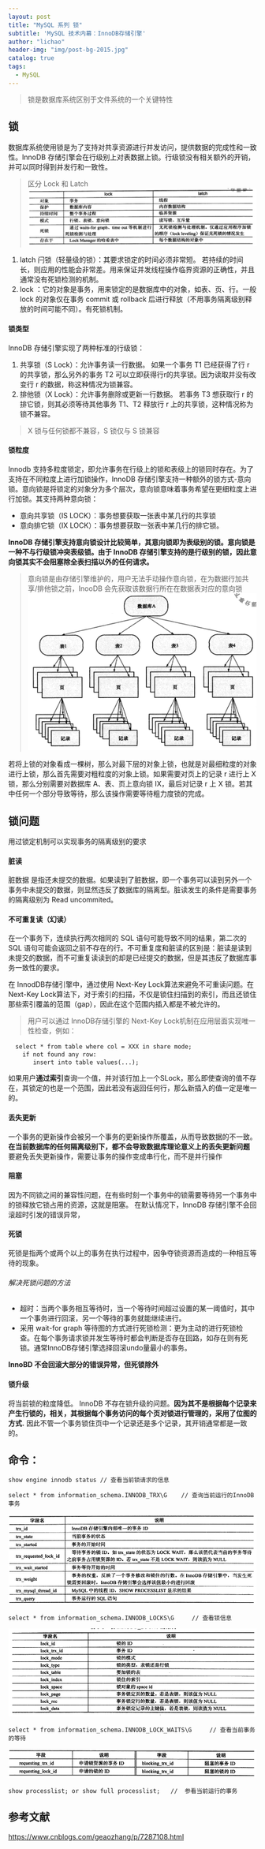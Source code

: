 ```yaml
---
layout: post
title: "MySQL 系列 锁"
subtitle: 'MySQL 技术内幕：InnoDB存储引擎'
author: "lichao"
header-img: "img/post-bg-2015.jpg"
catalog: true
tags:
  - MySQL
---
```


> 锁是数据库系统区别于文件系统的一个关键特性

## 锁
数据库系统使用锁是为了支持对共享资源进行并发访问，提供数据的完成性和一致性。InnoDB 存储引擎会在行级别上对表数据上锁。行级锁没有相关额外的开销，并可以同时得到并发行和一致性。

> 区分 Lock 和 Latch
![存储概览](/img/mysql/lock.png)
1. latch 闩锁（轻量级的锁）：其要求锁定的时间必须非常短。 若持续的时间长，则应用的性能会非常差。用来保证并发线程操作临界资源的正确性，并且通常没有死锁检测的机制。
2. lock ：它的对象是事务，用来锁定的是数据库中的对象，如表、页、行。一般 lock 的对象仅在事务 commit 或 rollback 后进行释放（不用事务隔离级别释放的时间可能不同）。有死锁机制。

#### 锁类型
InnoDB 存储引擎实现了两种标准的行级锁：
1. 共享锁（S Lock）：允许事务读一行数据。 如果一个事务 T1 已经获得了行 r 的共享锁，那么另外的事务 T2 可以立即获得行r的共享锁。因为读取并没有改变行 r 的数据，称这种情况为锁兼容。
2. 排他锁（X Lock）：允许事务删除或更新一行数据。 若事务 T3 想获取行 r 的排它锁，则其必须等待其他事务 T1、T2 释放行 r 上的共享锁，这种情况称为锁不兼容。

> X 锁与任何锁都不兼容，S 锁仅与 S 锁兼容

#### 锁粒度
Innodb 支持多粒度锁定，即允许事务在行级上的锁和表级上的锁同时存在。为了支持在不同粒度上进行加锁操作，InnoDB 存储引擎支持一种额外的锁方式-意向锁。意向锁是将锁定的对象分为多个层次，意向锁意味着事务希望在更细粒度上进行加锁。其支持两种意向锁：        
* 意向共享锁（IS LOCK）：事务想要获取一张表中某几行的共享锁
* 意向排它锁（IX LOCK）：事务想要获取一张表中某几行的排它锁。

**InnoDB 存储引擎支持意向锁设计比较简单，其意向锁即为表级别的锁。意向锁是一种不与行级锁冲突表级锁。由于 InnoDB 存储引擎支持的是行级别的锁，因此意向锁其实不会阻塞除全表扫描以外的任何请求。** 

> 意向锁是由存储引擎维护的，用户无法手动操作意向锁，在为数据行加共享/排他锁之前，InooDB 会先获取该数据行所在在数据表对应的意向锁
![存储概览](/img/mysql/Ilock.png)

若将上锁的对象看成一棵树，那么对最下层的对象上锁，也就是对最细粒度的对象进行上锁，那么首先需要对粗粒度的对象上锁。如果需要对页上的记录 r 进行上 X 锁，那么分别需要对数据库 A、表、页上意向锁 IX，最后对记录 r 上 X 锁。若其中任何一个部分导致等待，那么该操作需要等待粗力度锁的完成。


## 锁问题
用过锁定机制可以实现事务的隔离级别的要求

#### 脏读
脏数据 是指还未提交的数据。如果读到了脏数据，即一个事务可以读到另外一个事务中未提交的数据，则显然违反了数据库的隔离型。脏读发生的条件是需要事务的隔离级别为 Read uncommited。

#### 不可重复读（幻读）
在一个事务下，连续执行两次相同的 SQL 语句可能导致不同的结果，第二次的 SQL 语句可能会返回之前不存在的行。不可重复度和脏读的区别是：脏读是读到未提交的数据，而不可重复读读到的却是已经提交的数据，但是其违反了数据库事务一致性的要求。

在 InnodDB存储引擎中，通过使用 Next-Key Lock算法来避免不可重读问题。在 Next-Key Lock算法下，对于索引的扫描，不仅是锁住扫描到的索引，而且还锁住那些索引覆盖的范围（gap），因此在这个范围内插入都是不被允许的。

> 用户可以通过 InnoDB存储引擎的 Next-Key Lock机制在应用层面实现唯一性检查，例如：   
```  
  select * from table where col = XXX in share mode;      
    if not found any row:     
       insert into table values(...);      
```

如果用户**通过索引**查询一个值，并对该行加上一个SLock，那么即使查询的值不存在，其锁定的也是一个范围，因此若没有返回任何行，那么新插入的值一定是唯一的。   
       

#### 丢失更新
一个事务的更新操作会被另一个事务的更新操作所覆盖，从而导致数据的不一致。     
**在当前数据库的任何隔离级别下，都不会导致数据库理论意义上的丢失更新问题**    
要避免丢失更新操作，需要让事务的操作变成串行化，而不是并行操作

#### 阻塞
因为不同锁之间的兼容性问题，在有些时刻一个事务中的锁需要等待另一个事务中的锁释放它锁占用的资源，这就是阻塞。
在默认情况下，InnoDB 存储引擎不会回滚超时引发的错误异常，

#### 死锁
死锁是指两个或两个以上的事务在执行过程中，因争夺锁资源而造成的一种相互等待的现象。   

###### 解决死锁问题的方法
* 超时：当两个事务相互等待时，当一个等待时间超过设置的某一阈值时，其中一个事务进行回滚，另一个等待的事务就能继续进行。
* 采用 wait-for graph 等待图的方式进行死锁检测：更为主动的进行死锁检查。在每个事务请求锁并发生等待时都会判断是否存在回路，如存在则有死锁。通常InnoDB存储引擎选择回滚undo量最小的事务。

**InnoBD 不会回滚大部分的错误异常，但死锁除外**

#### 锁升级
将当前锁的粒度降低。
InnoDB 不存在锁升级的问题。**因为其不是根据每个记录来产生行锁的，相关，其根据每个事务访问的每个页对锁进行管理的，采用了位图的方式.** 因此不管一个事务锁住页中一个记录还是多个记录，其开销通常都是一致的。

## 命令：
```
show engine innodb status // 查看当前锁请求的信息
```

```
select * from information_schema.INNODB_TRX\G    // 查询当前运行的InnoDB事务
```
![存储概览](/img/mysql/rax.png)

```
select * from information_schema.INNODB_LOCKS\G     // 查看锁信息
```
![存储概览](/img/mysql/lock_rac.png)

```
select * from information_schema.INNODB_LOCK_WAITS\G     // 查看当前事务的等待
```
![存储概览](/img/mysql/lock_wait.png)

```
show processlist; or show full processlist;   //  参看当前运行的事务
```


## 参考文献
https://www.cnblogs.com/geaozhang/p/7287108.html
